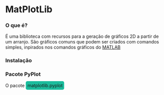 # MatPlotLib
### O que é? 
É uma biblioteca com recursos para a geração de gráficos 2D a partir de um arranjo. São gráficos comuns que podem ser criados com comandos simples, inpirados nos comandos gráficos do <a href="https://www.mathworks.com/products/matlab.html">MATLAB</a>
### Instalação
### Pacote PyPlot
O pacote <span
style="background: #1abc9c; border-radius:5px; padding:5px">
matplotlib.pyplot</span>
